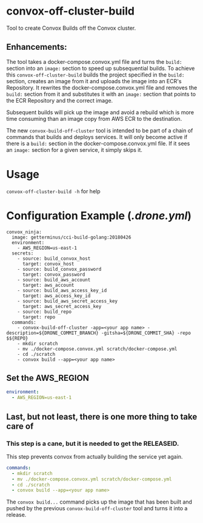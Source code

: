 # convox-off-cluster-build
Tool to create Convox Builds off the Convox cluster.

## Enhancements:
The tool takes a docker-compose.convox.yml file and turns the `build:` section into an `image:` section to speed up subsequential builds.
To achieve this `convox-off-cluster-build` builds the project specified in the `build:` section, creates an image from it and uploads the image into an ECR's Repository.
It rewrites the docker-compose.convox.yml file and removes the `build:` section from it and substitutes it with an `image:` section that points to the ECR Repository and the correct image.

Subsequent builds will pick up the image and avoid a rebuild which is more time consuming than an image copy from AWS ECR to the destination.

The new `convox-build-off-cluster` tool is intended to be part of a chain of commands that builds and deploys services.
It will only become active if there is a `build:` section in the docker-compose.convox.yml file. If it sees an `image:` section for a given service, it simply skips it.

# Usage



`convox-off-cluster-build -h` for help

# Configuration Example (_.drone.yml_)
```
convox_ninja:
  image: getterminus/cci-build-golang:20180426
  environment:
	- AWS_REGION=us-east-1
  secrets:
	- source: build_convox_host
	  target: convox_host
	- source: build_convox_password
	  target: convox_password
	- source: build_aws_account
	  target: aws_account
	- source: build_aws_access_key_id
	  target: aws_access_key_id
	- source: build_aws_secret_access_key
	  target: aws_secret_access_key
	- source: build_repo
	  target: repo
  commands:
	- convox-build-off-cluster -app=<your app name> -description=${DRONE_COMMIT_BRANCH} -gitsha=${DRONE_COMMIT_SHA} -repo $${REPO}
	- mkdir scratch
	- mv ./docker-compose.convox.yml scratch/docker-compose.yml
	- cd ./scratch
	- convox build --app=<your app name>
```

## Set the AWS_REGION
```yaml
environment:
  - AWS_REGION=us-east-1
```

## Last, but not least, there is one more thing to take care of
### This step is a cane, but it is needed to get the RELEASEID.
This step prevents convox from actually building the service yet again.
```yaml
commands:
  - mkdir scratch
  - mv ./docker-compose.convox.yml scratch/docker-compose.yml
  - cd ./scratch
  - convox build --app=<your app name>
```
The `convox build...` command picks up the image that has been built and pushed by the previous `convox-build-off-cluster` tool and turns it into a release.
